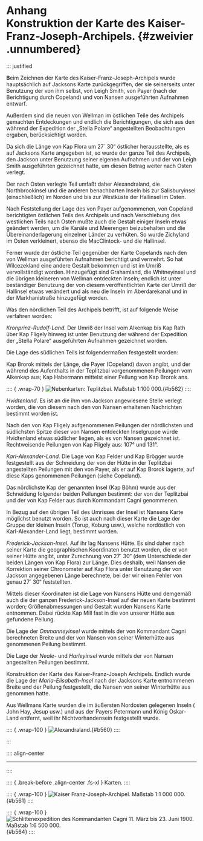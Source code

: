 # **Anhang**&nbsp;<br />Konstruktion der Karte des Kaiser-Franz-Joseph-Archipels. {#zweivier .unnumbered}

::: justified

**B**eim Zeichnen der Karte des Kaiser-Franz-Joseph-Archipels wurde hauptsächlich
auf Jacksons Karte zurückgegriffen, der sie seinerseits unter Benutzung der von
ihm selbst, von Leigh Smith, von Payer (nach der Berichtigung durch Copeland) und
von Nansen ausgeführten Aufnahmen entwarf.

Außerdem sind die neuen von Wellman im östlichen Teile des Archipels gemachten
Entdeckungen und endlich die Berichtigungen, die sich aus den während der
Expedition der „Stella Polare“ angestellten Beobachtungen ergaben,
berücksichtigt worden.

Da sich die Länge von Kap Flora um 27´ 30“ östlicher herausstellte, als es auf
Jacksons Karte angegeben ist, so wurde der ganze Teil des Archipels, den Jackson
unter Benutzung seiner eigenen Aufnahmen und der von Leigh Smith ausgeführten
gezeichnet hatte, um diesen Betrag weiter nach Osten verlegt.

Der nach Osten verlegte Teil umfaßt daher Alexandraland, die Northbrookinsel und
die anderen benachbarten Inseln bis zur Salisburyinsel (einschließlich) im
Norden und bis zur Westküste der Hallinsel im Osten.

Nach Feststellung der Lage des von Payer aufgenommenen, von Copeland berichtigten
östlichen Teils des Archipels und nach Verschiebung des westlichen Teils nach
Osten mußte auch die Gestalt einiger Inseln etwas geändert werden, um die Kanäle
und Meerengen beizubehalten und die Übereinanderlagerung einzelner Länder zu
verhüten. So wurde Zichyland im Osten verkleinert, ebenso die MacClintock- und
die Hallinsel.

Ferner wurde der östliche Teil gegenüber der Karte Copelands nach den von
Wellman ausgeführten Aufnahmen berichtigt und vermehrt. So hat Wilcezekland eine
andere Gestalt bekommen und ist im Umriß vervollständigt worden. Hinzugefügt
sind Grahamland, die Whitneyinsel und die übrigen kleineren von Wellman
entdeckten Inseln; endlich ist unter beständiger Benutzung der von diesem
veröffentlichten Karte der Umriß der Hallinsel etwas verändert und als neu die
Inseln im Aberdarekanal und in der Markhanistraße hinzugefügt worden.

Was den nördlichen Teil des Archipels betrifft, ist auf folgende Weise verfahren
worden:

*Kronprinz-Rudolf-Land.* Der Umriß der Insel vom Alkenkap bis Kap Rath über Kap
Fligely hinweg ist unter Benutzung der während der Expedition der „Stella
Polare“ ausgeführten Aufnahmen gezeichnet worden.

Die Lage des südlichen Teils ist folgendermaßen festgestellt worden:

Kap Brorok mittels der Länge, die Payer (Copeland) davon angibt, und der während
des Aufenthalts in der Teplitzbai vorgenommenen Peilungen vom Alkenkap aus; Kap
Habermann mittelst einer Peilung von Kap Brorok ans.

:::: { .wrap-70  }
![Nebenkarten: Teplitzbai. Maßstab 1:100 000.](Stella_Polare_562.jpg "Nebenkarten: Teplitzbai. Maßstab 1:100 000."){#b562}
::::

*Hvidtenland.* Es ist an die ihm von Jackson angewiesene Stelle verlegt worden,
die von diesem nach den von Nansen erhaltenen Nachrichten bestimmt worden ist.

Nach den von Kap Fligely aufgenommenen Peilungen der nördlichsten und
südlichsten Spitze dieser von Nansen entdeckten Inselgruppe würde Hvidtenland
etwas südlicher liegen, als es von Nansen gezeichnet ist. Rechtweisende
Peilungen von Kap Fligely aus: 107° und 131°.

*Karl-Alexander-Land.* Die Lage von Kap Felder und Kap Brögger wurde
festgestellt aus der Schneidung der von der Hütte in der Teplitzbai
angestellten Peilungen mit den von Payer, als er auf Kap Brorok lagerte, auf
diese Kaps genommenen Peilungen (siehe Copeland).

Das nördlichste Kap der genannten Insel (Kap Böhm) wurde aus der Schneidung
folgender beiden Peilungen bestimmt: der von der Teplitzbai und der von Kap
Felder aus durch Kommandant Cagni genommenen.

In Bezug auf den übrigen Teil des Umrisses der Insel ist Nansens Karte möglichst
benutzt worden. So ist auch nach dieser Karte die Lage der Gruppe der kleinen
Inseln (Torup, Koburg usw.), welche nordöstlich von Karl-Alexander-Land liegt,
bestimmt worden.

*Frederick-Jackson-Insel.* Auf ihr lag Nansens Hütte. Es sind daher nach seiner
Karte die geographischen Koordinaten benutzt worden, die er von seiner Hütte
angibt, unter Zurechnung von 27´ 30“ (dem Unterschiede der beiden Längen von Kap
Flora) zur Länge. Dies deshalb, weil Nansen die Korrektion seiner Chronometer
auf Kap Flora unter Benutzung der von Jackson angegebenen Länge berechnete, bei
der wir einen Fehler von genau 27´ 30“ feststellten.

Mittels dieser Koordinaten ist die Lage von Nansens Hütte und demgemäß auch die
der ganzen Frederick-Jackson-Insel auf der neuen Karte bestimmt worden;
Größenabmessungen und Gestalt wurden Nansens Karte entnommen. Dabei rückte Kap
Mill fast in die von unserer Hütte aus gefundene Peilung.

Die Lage der *Ommanneyinsel* wurde mittels der von Kommandant Cagni berechneten
Breite und der von Nansen von seiner Winterhütte aus genommenen Peilung
bestimmt.

Die Lage der *Neale-* und *Harleyinsel* wurde mittels der von Nansen angestellten
Peilungen bestimmt.

Konstruktion der Karte des Kaiser-Franz-Joseph Archipels. Endlich wurde die Lage
der *Maria-Elisabeth-Insel* nach der Jacksons Karte entnommenen Breite und der
Peilung festgestellt, die Nansen von seiner Winterhütte aus genommen hatte.

Aus Wellmans Karte wurden die im äußersten Nordosten gelegenen Inseln ( John
Hay, Jesup usw.) und aus der Payers Petermann und König Oskar-Land entfernt,
weil ihr Nichtvorhandensein festgestellt wurde.

:::: { .wrap-100  }
![Alexandraland.](Stella_Polare_560.jpg "Alexandraland."){#b560}
::::

:::

:::: align-center
****
::::

:::: { .break-before .align-center  .fs-xl }
Karten.
::::

:::: { .wrap-100  }
![Kaiser Franz-Joseph-Archipel. Maßstab 1:1 000 000.](Stella_Polare_561.jpg "Kaiser Franz-Joseph-Archipel. Maßstab 1: 1 000 000."){#b561}
::::

:::: { .wrap-100  }
![Schlittenexpedition des Kommandanten Cagni 11. März bis 23. Juni 1900. Maßstab 1:6&nbsp;500&nbsp;000.](Stella_Polare_564.jpg "Schlittenexpedition des Kommandanten Cagni 11. März bis 23. Juni 1900. Maßstab 1:6 500 000."){#b564}
::::
